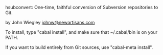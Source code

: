 hsubconvert: One-time, faithful conversion of Subversion repositories to Git.

by John Wiegley <johnw@newartisans.com>

To install, type "cabal install", and make sure that ~/.cabal/bin is on your
PATH.

If you want to build entirely from Git sources, use "cabal-meta install".
